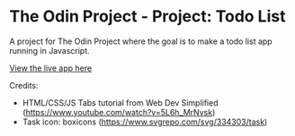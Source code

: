 # The Odin Project - Project: Todo List

A project for The Odin Project where the goal is to make a todo list app running in Javascript. 

[View the live app here](https://bizarf.github.io/odin-todo-list/)

Credits:
- HTML/CSS/JS Tabs tutorial from Web Dev Simplified (https://www.youtube.com/watch?v=5L6h_MrNvsk)
- Task icon: boxicons (https://www.svgrepo.com/svg/334303/task)
